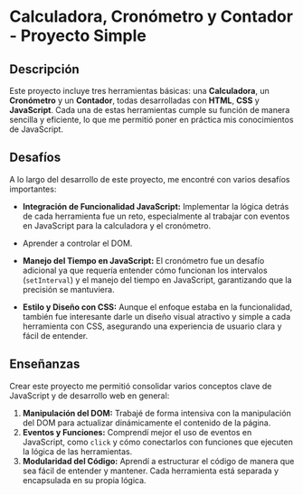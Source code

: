 # Calculadora, Cronómetro y Contador - Proyecto Simple

## Descripción

Este proyecto incluye tres herramientas básicas: una **Calculadora**, un **Cronómetro** y un **Contador**, todas desarrolladas con **HTML**, **CSS** y **JavaScript**. 
Cada una de estas herramientas cumple su función de manera sencilla y eficiente, lo que me permitió poner en práctica mis conocimientos de JavaScript.

## Desafíos

A lo largo del desarrollo de este proyecto, me encontré con varios desafíos importantes:

- **Integración de Funcionalidad JavaScript:** Implementar la lógica detrás de cada herramienta fue un reto, especialmente al trabajar con eventos en JavaScript para la calculadora y el cronómetro.
- Aprender a controlar el DOM.
  
- **Manejo del Tiempo en JavaScript:** El cronómetro fue un desafío adicional ya que requería entender cómo funcionan los intervalos (`setInterval`) y el manejo del tiempo en JavaScript, garantizando que la precisión se mantuviera.

- **Estilo y Diseño con CSS:** Aunque el enfoque estaba en la funcionalidad, también fue interesante darle un diseño visual atractivo y simple a cada herramienta con CSS, asegurando una experiencia de usuario clara y fácil de entender.

## Enseñanzas

Crear este proyecto me permitió consolidar varios conceptos clave de JavaScript y de desarrollo web en general:

1. **Manipulación del DOM:** Trabajé de forma intensiva con la manipulación del DOM para actualizar dinámicamente el contenido de la página.
2. **Eventos y Funciones:** Comprendí mejor el uso de eventos en JavaScript, como `click` y cómo conectarlos con funciones que ejecuten la lógica de las herramientas.
3. **Modularidad del Código:** Aprendí a estructurar el código de manera que sea fácil de entender y mantener. Cada herramienta está separada y encapsulada en su propia lógica.
